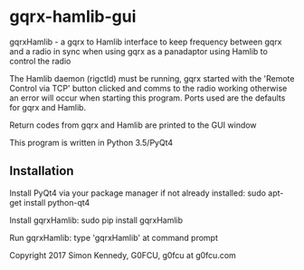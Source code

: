 # gqrx-hamlib-gui

gqrxHamlib - a gqrx to Hamlib interface to keep frequency
between gqrx and a radio in sync when using gqrx as a panadaptor
using Hamlib to control the radio

The Hamlib daemon (rigctld) must be running, gqrx started with
the 'Remote Control via TCP' button clicked and
comms to the radio working otherwise an error will occur when
starting this program. Ports used are the defaults for gqrx and Hamlib.

Return codes from gqrx and Hamlib are printed to the GUI window

This program is written in Python 3.5/PyQt4

Installation
------------
Install PyQt4 via your package manager if not already installed: sudo apt-get install python-qt4

Install gqrxHamlib: sudo pip install gqrxHamlib

Run gqrxHamlib: type 'gqrxHamlib' at command prompt

Copyright 2017 Simon Kennedy, G0FCU, g0fcu at g0fcu.com
